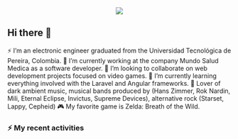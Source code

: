 <div align="center">
 <img src="https://capsule-render.vercel.app/api?type=waving&height=300&color=gradient&text=Diego%20Morales&fontAlign=50&fontColor=000080&reversal=false&animation=fadeIn&stroke=FF0000&descAlign=55" />
</div>


## Hi there 👋

<!--
**ingsistemas3/ingsistemas3** is a ✨ _special_ ✨ repository because its `README.md` (this file) appears on your GitHub profile.

Here are some ideas to get you started:

- 🔭 I’m currently working on ...
- 🌱 I’m currently learning ...
- 👯 I’m looking to collaborate on ...
- 🤔 I’m looking for help with ...
- 💬 Ask me about ...
- 📫 How to reach me: ...
- 😄 Pronouns: ...
- ⚡ Fun fact: ...
-->
⚡ I’m an electronic engineer graduated from the Universidad Tecnológica de Pereira, Colombia.
🔭 I’m currently working at the company Mundo Salud Medica as a software developer.
👯 I’m looking to collaborate on web development projects focused on video games.
🌱 I’m currently learning everything involved with the Laravel and Angular frameworks.
🎼 Lover of dark ambient music, musical bands produced by (Hans Zimmer, Rok Nardin, Mili, Eternal Eclipse, Invictus, Supreme Devices), alternative rock (Starset, Lappy, Cepheid)
🎮 My favorite game is Zelda: Breath of the Wild.

### :zap: My recent activities

 <!--RECENT_ACTIVITY:start-->
<!--RECENT_ACTIVITY:end-->
<!--RECENT_ACTIVITY:last-update-->
